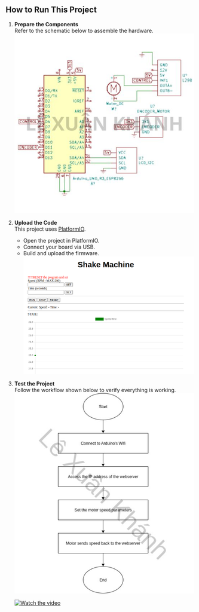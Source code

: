 ## How to Run This Project

1. **Prepare the Components**  
   Refer to the schematic below to assemble the hardware.  
   ![Schematic](images/schematic.jpg)

2. **Upload the Code**  
   This project uses [PlatformIO](https://platformio.org/).  
   - Open the project in PlatformIO.  
   - Connect your board via USB.  
   - Build and upload the firmware.  
   ![Web Server](images/web.png)

3. **Test the Project**  
   Follow the workflow shown below to verify everything is working.  
   ![Workflow](images/workflow.jpg)  

   [![Watch the video](https://img.youtube.com/vi/dQw4w9WgXcQ/0.jpg)](https://www.youtube.com/watch?v=dQw4w9WgXcQ)

